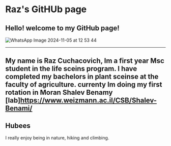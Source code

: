# Raz's GitHUb page

## Hello! welcome to my GitHub page!


![WhatsApp Image 2024-11-05 at 12 53 44](https://github.com/user-attachments/assets/0f0c5061-3f77-401a-84a5-4cb17507a842)

---

My name is Raz Cuchacovich, Im a first year Msc student in the life sceins program. I have completed my bachelors in plant sceinse at the faculty of agriculture. currenty Im doing my first rotation in Moran Shalev Benamy [lab]https://www.weizmann.ac.il/CSB/Shalev-Benami/
---
## Hubees
I really enjoy being in nature, hiking and climbing.






